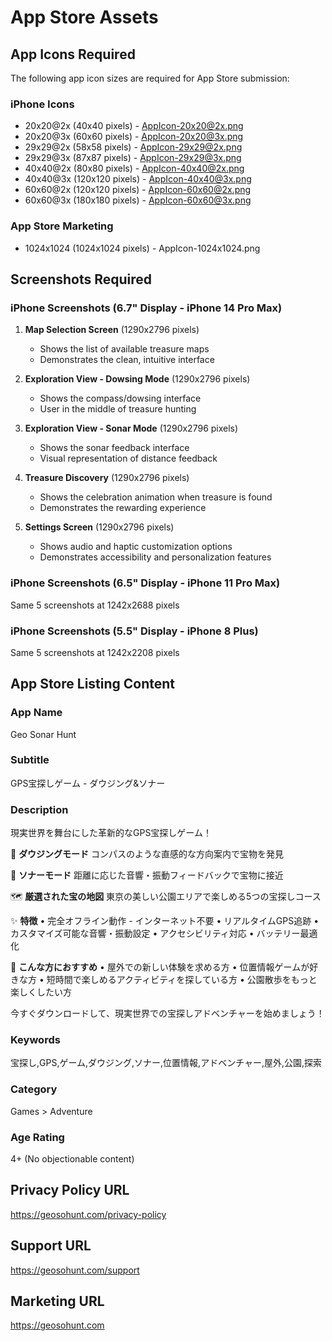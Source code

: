 # App Store Assets

## App Icons Required

The following app icon sizes are required for App Store submission:

### iPhone Icons
- 20x20@2x (40x40 pixels) - AppIcon-20x20@2x.png
- 20x20@3x (60x60 pixels) - AppIcon-20x20@3x.png
- 29x29@2x (58x58 pixels) - AppIcon-29x29@2x.png
- 29x29@3x (87x87 pixels) - AppIcon-29x29@3x.png
- 40x40@2x (80x80 pixels) - AppIcon-40x40@2x.png
- 40x40@3x (120x120 pixels) - AppIcon-40x40@3x.png
- 60x60@2x (120x120 pixels) - AppIcon-60x60@2x.png
- 60x60@3x (180x180 pixels) - AppIcon-60x60@3x.png

### App Store Marketing
- 1024x1024 (1024x1024 pixels) - AppIcon-1024x1024.png

## Screenshots Required

### iPhone Screenshots (6.7" Display - iPhone 14 Pro Max)
1. **Map Selection Screen** (1290x2796 pixels)
   - Shows the list of available treasure maps
   - Demonstrates the clean, intuitive interface

2. **Exploration View - Dowsing Mode** (1290x2796 pixels)
   - Shows the compass/dowsing interface
   - User in the middle of treasure hunting

3. **Exploration View - Sonar Mode** (1290x2796 pixels)
   - Shows the sonar feedback interface
   - Visual representation of distance feedback

4. **Treasure Discovery** (1290x2796 pixels)
   - Shows the celebration animation when treasure is found
   - Demonstrates the rewarding experience

5. **Settings Screen** (1290x2796 pixels)
   - Shows audio and haptic customization options
   - Demonstrates accessibility and personalization features

### iPhone Screenshots (6.5" Display - iPhone 11 Pro Max)
Same 5 screenshots at 1242x2688 pixels

### iPhone Screenshots (5.5" Display - iPhone 8 Plus)
Same 5 screenshots at 1242x2208 pixels

## App Store Listing Content

### App Name
Geo Sonar Hunt

### Subtitle
GPS宝探しゲーム - ダウジング&ソナー

### Description
現実世界を舞台にした革新的なGPS宝探しゲーム！

🧭 **ダウジングモード**
コンパスのような直感的な方向案内で宝物を発見

📡 **ソナーモード** 
距離に応じた音響・振動フィードバックで宝物に接近

🗺️ **厳選された宝の地図**
東京の美しい公園エリアで楽しめる5つの宝探しコース

✨ **特徴**
• 完全オフライン動作 - インターネット不要
• リアルタイムGPS追跡
• カスタマイズ可能な音響・振動設定
• アクセシビリティ対応
• バッテリー最適化

🎯 **こんな方におすすめ**
• 屋外での新しい体験を求める方
• 位置情報ゲームが好きな方
• 短時間で楽しめるアクティビティを探している方
• 公園散歩をもっと楽しくしたい方

今すぐダウンロードして、現実世界での宝探しアドベンチャーを始めましょう！

### Keywords
宝探し,GPS,ゲーム,ダウジング,ソナー,位置情報,アドベンチャー,屋外,公園,探索

### Category
Games > Adventure

### Age Rating
4+ (No objectionable content)

## Privacy Policy URL
https://geosohunt.com/privacy-policy

## Support URL  
https://geosohunt.com/support

## Marketing URL
https://geosohunt.com